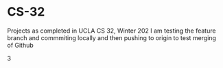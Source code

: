# CS-32
Projects as completed in UCLA CS 32, Winter 202
I am testing the feature branch and commmiting locally and then
pushing to origin to test merging of Github


3
